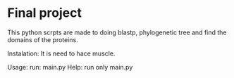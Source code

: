 # Final project
This python scrpts are made to doing blastp, phylogenetic tree and find the domains of the proteins.

Instalation:
It is need to hace muscle. 

Usage:
run: main.py <folder with genbank file>  <query file>  <value coverage>  <value identity>
Help: run only main.py
